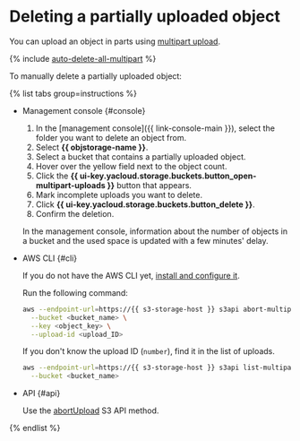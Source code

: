 # Deleting a partially uploaded object

You can upload an object in parts using [multipart upload](../../concepts/multipart.md).

{% include [auto-delete-all-multipart](../../../_includes/storage/auto-delete-all-multipart.md) %}

To manually delete a partially uploaded object:

{% list tabs group=instructions %}

- Management console {#console}

   1. In the [management console]({{ link-console-main }}), select the folder you want to delete an object from.
   1. Select **{{ objstorage-name }}**.
   1. Select a bucket that contains a partially uploaded object.
   1. Hover over the yellow field next to the object count.
   1. Click the **{{ ui-key.yacloud.storage.buckets.button_open-multipart-uploads }}** button that appears.
   1. Mark incomplete uploads you want to delete.
   1. Click **{{ ui-key.yacloud.storage.buckets.button_delete }}**.
   1. Confirm the deletion.

   In the management console, information about the number of objects in a bucket and the used space is updated with a few minutes' delay.

- AWS CLI {#cli}

   If you do not have the AWS CLI yet, [install and configure it](../../tools/aws-cli.md).

   Run the following command:

   ```bash
   aws --endpoint-url=https://{{ s3-storage-host }} s3api abort-multipart-upload \
     --bucket <bucket_name> \
     --key <object_key> \
     --upload-id <upload_ID>
   ```

   If you don't know the upload ID (`number`), find it in the list of uploads.

   ```bash
   aws --endpoint-url=https://{{ s3-storage-host }} s3api list-multipart-uploads \
     --bucket <bucket_name>
   ```

- API {#api}

   Use the [abortUpload](../../s3/api-ref/multipart/abortupload.md) S3 API method.

{% endlist %}

